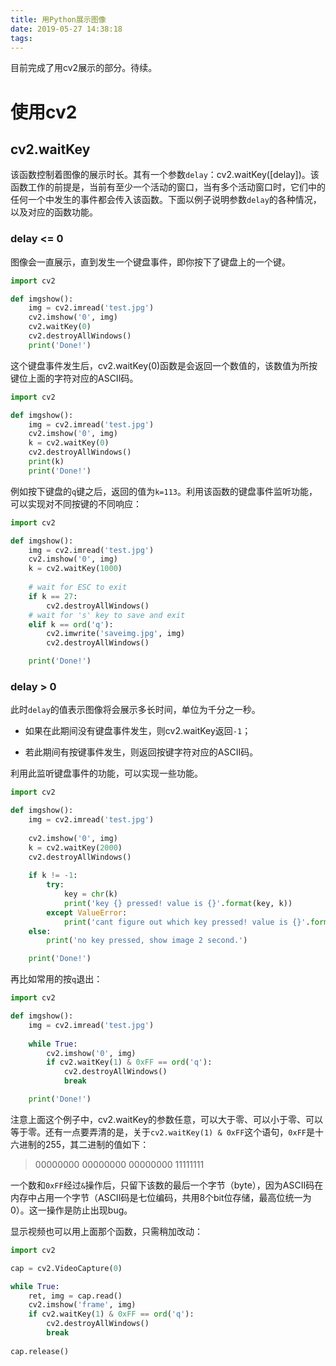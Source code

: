 ```yaml
---
title: 用Python展示图像
date: 2019-05-27 14:38:18
tags:
---
```


目前完成了用cv2展示的部分。待续。

<!-- more -->

# 使用cv2

## cv2.waitKey

该函数控制着图像的展示时长。其有一个参数`delay`：cv2.waitKey([delay])。该函数工作的前提是，当前有至少一个活动的窗口，当有多个活动窗口时，它们中的任何一个中发生的事件都会传入该函数。下面以例子说明参数`delay`的各种情况，以及对应的函数功能。

### delay <= 0

图像会一直展示，直到发生一个键盘事件，即你按下了键盘上的一个键。

```python
import cv2

def imgshow():
	img = cv2.imread('test.jpg')
	cv2.imshow('0', img)
	cv2.waitKey(0)
    cv2.destroyAllWindows()
	print('Done!')
```

这个键盘事件发生后，cv2.waitKey(0)函数是会返回一个数值的，该数值为所按键位上面的字符对应的ASCII码。

```python
import cv2

def imgshow():
	img = cv2.imread('test.jpg')
	cv2.imshow('0', img)
	k = cv2.waitKey(0)
    cv2.destroyAllWindows()
    print(k)
	print('Done!')
```

例如按下键盘的`q`键之后，返回的值为`k=113`。利用该函数的键盘事件监听功能，可以实现对不同按键的不同响应：

```python
import cv2

def imgshow():
	img = cv2.imread('test.jpg')
    cv2.imshow('0', img)
    k = cv2.waitKey(1000)
    
    # wait for ESC to exit
    if k == 27: 
        cv2.destroyAllWindows()
    # wait for 's' key to save and exit
    elif k == ord('q'):
        cv2.imwrite('saveimg.jpg', img)
        cv2.destroyAllWindows()

	print('Done!')
```

### delay > 0

此时`delay`的值表示图像将会展示多长时间，单位为千分之一秒。

- 如果在此期间没有键盘事件发生，则cv2.waitKey返回`-1`；

- 若此期间有按键事件发生，则返回按键字符对应的ASCII码。

利用此监听键盘事件的功能，可以实现一些功能。

```python
import cv2

def imgshow():
    img = cv2.imread('test.jpg')
    
    cv2.imshow('0', img)
    k = cv2.waitKey(2000)
    cv2.destroyAllWindows()
    
    if k != -1:
        try:
            key = chr(k)
            print('key {} pressed! value is {}'.format(key, k))
        except ValueError:
            print('cant figure out which key pressed! value is {}'.format(k))        
    else:
        print('no key pressed, show image 2 second.')

    print('Done!')
```

再比如常用的按`q`退出：

```python
import cv2

def imgshow():
	img = cv2.imread('test.jpg')
    
    while True:
        cv2.imshow('0', img)
        if cv2.waitKey(1) & 0xFF == ord('q'):
            cv2.destroyAllWindows()
            break

	print('Done!')
```

注意上面这个例子中，cv2.waitKey的参数任意，可以大于零、可以小于零、可以等于零。还有一点要弄清的是，关于`cv2.waitKey(1) & 0xFF`这个语句，`0xFF`是十六进制的255，其二进制的值如下：

> 00000000 00000000 00000000 11111111

一个数和`0xFF`经过`&`操作后，只留下该数的最后一个字节（byte），因为ASCII码在内存中占用一个字节（ASCII码是七位编码，共用8个bit位存储，最高位统一为0）。这一操作是防止出现bug。

显示视频也可以用上面那个函数，只需稍加改动：

```python
import cv2

cap = cv2.VideoCapture(0)

while True:
    ret, img = cap.read()
    cv2.imshow('frame', img)
    if cv2.waitKey(1) & 0xFF == ord('q'):
        cv2.destroyAllWindows()
        break
        
cap.release()
```